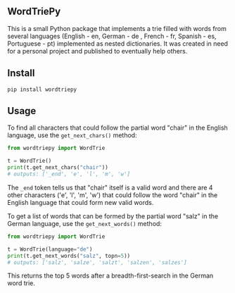 ## WordTriePy

This is a small Python package that implements a trie filled with words from several languages (English - en, German - de , French - fr, Spanish - es, Portuguese - pt) implemented as nested dictionaries. It was created in need for a personal project and published to eventually help others.

## Install

```pip install wordtriepy```

## Usage

To find all characters that could follow the partial word "chair" in the English language, use the `get_next_chars()` method:

```python
from wordtriepy import WordTrie

t = WordTrie()
print(t.get_next_chars("chair"))
# outputs: ['_end', 'e', 'l', 'm', 'w']
```

The `_end` token tells us that "chair" itself is a valid word and there are 4 other characters ('e', 'l', 'm', 'w') that could follow the word "chair" in the English language that could form new valid words.

To get a list of words that can be formed by the partial word "salz" in the German language, use the `get_next_words()` method:

```python
from wordtriepy import WordTrie

t = WordTrie(language="de")
print(t.get_next_words("salz", topn=5))
# outputs: ['salz', 'salze', 'salzt', 'salzen', 'salzes']
```

This returns the top 5 words after a breadth-first-search in the German word trie.